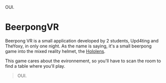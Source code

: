 OUI.

# BeerpongVR

Beerpong VR is a small application developed by 2 students, Upd4ting and TheYoxy, in only one night.
As the name is saying, it's a small beerpong game into the mixed reality helmet, the [Hololens](https://www.microsoft.com/en-us/hololens).

This game cares about the evironnement, so you'll have to scan the room to find a table where you'll play.



> OUI.